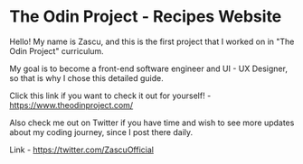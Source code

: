 # The Odin Project - Recipes Website

Hello! My name is Zascu, and this is the first project that I worked on in "The Odin Project" curriculum.

My goal is to become a front-end software engineer and UI - UX Designer, so that is why I chose this detailed guide.

Click this link if you want to check it out for yourself! - https://www.theodinproject.com/

Also check me out on Twitter if you have time and wish to see more updates about my coding journey, since I post there daily.

Link - https://twitter.com/ZascuOfficial
